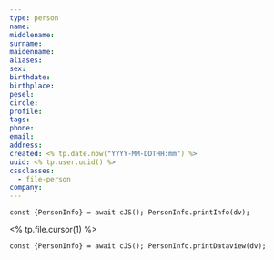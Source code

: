 ```yaml
---
type: person
name: 
middlename: 
surname: 
maidenname: 
aliases: 
sex: 
birthdate: 
birthplace: 
pesel: 
circle: 
profile: 
tags: 
phone: 
email: 
address: 
created: <% tp.date.now("YYYY-MM-DDTHH:mm") %>
uuid: <% tp.user.uuid() %>
cssclasses:
  - file-person
company:
---
```

```dataviewjs
const {PersonInfo} = await cJS(); PersonInfo.printInfo(dv);
```
<% tp.file.cursor(1) %>
```dataviewjs
const {PersonInfo} = await cJS(); PersonInfo.printDataview(dv);
```
